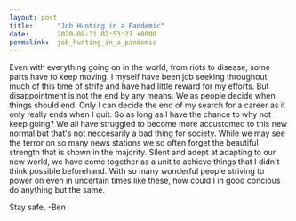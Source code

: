 ```yaml
---
layout: post
title:      "Job Hunting in a Pandemic"
date:       2020-08-31 02:53:27 +0000
permalink:  job_hunting_in_a_pandemic
---
```



Even with everything going on in the world, from riots to disease, some parts have to keep moving. I myself have been job seeking throughout much of this time of strife and have had little reward for my efforts. But disappointment is not the end by any means. We as people decide when things should end. Only I can decide the end of my search for a career as it only really ends when I quit. So as long as I have the chance to why not keep going? We all have struggled to become more accustomed to this new normal but that's not neccesarily a bad thing for society. While we may see the terror on so many news stations we so often forget the beautiful strength that is shown in the majority. Silent and adept at adapting to our new world, we have come together as a unit to achieve things that I didn't think possible beforehand. With so many wonderful people striving to power on even in uncertain times like these, how could I in good concious do anything but the same.

Stay safe,
-Ben
